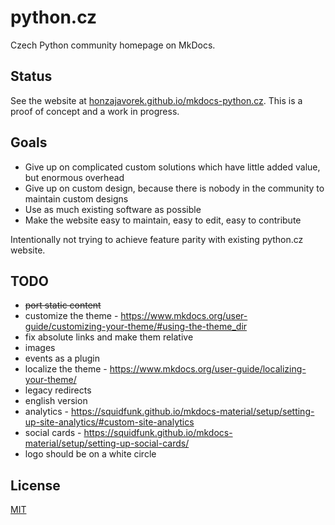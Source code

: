# python.cz

Czech Python community homepage on MkDocs.

## Status

See the website at [honzajavorek.github.io/mkdocs-python.cz](https://honzajavorek.github.io/mkdocs-python.cz/).
This is a proof of concept and a work in progress.

## Goals

-   Give up on complicated custom solutions which have little added value, but enormous overhead
-   Give up on custom design, because there is nobody in the community to maintain custom designs
-   Use as much existing software as possible
-   Make the website easy to maintain, easy to edit, easy to contribute

Intentionally not trying to achieve feature parity with existing python.cz website.

## TODO

-   ~~port static content~~
-   customize the theme - https://www.mkdocs.org/user-guide/customizing-your-theme/#using-the-theme_dir
-   fix absolute links and make them relative
-   images
-   events as a plugin
-   localize the theme - https://www.mkdocs.org/user-guide/localizing-your-theme/
-   legacy redirects
-   english version
-   analytics - https://squidfunk.github.io/mkdocs-material/setup/setting-up-site-analytics/#custom-site-analytics
-   social cards - https://squidfunk.github.io/mkdocs-material/setup/setting-up-social-cards/
-   logo should be on a white circle

## License

[MIT](LICENSE)
